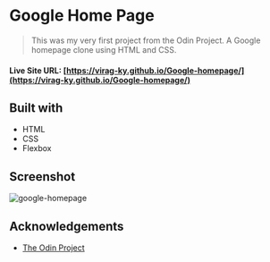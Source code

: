 # Google Home Page

> This was my very first project from the Odin Project. A Google homepage clone using HTML and CSS.

#### Live Site URL: [https://virag-ky.github.io/Google-homepage/](https://virag-ky.github.io/Google-homepage/)


## Built with

* HTML
* CSS
* Flexbox

## Screenshot

![google-homepage](https://user-images.githubusercontent.com/79658534/153749549-cf991865-def2-4452-ae58-c2d6f5e48440.png)

## Acknowledgements

- [The Odin Project](https://www.theodinproject.com)
